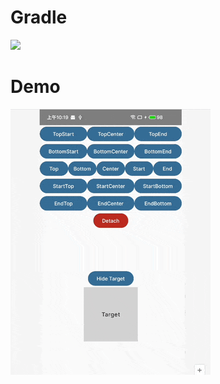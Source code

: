 # Gradle

[![](https://jitpack.io/v/zj565061763/compose-layer.svg)](https://jitpack.io/#zj565061763/compose-layer)

# Demo

![](https://github.com/zj565061763/compose-layer/blob/dev/screenshots/align_target.gif?raw=true)